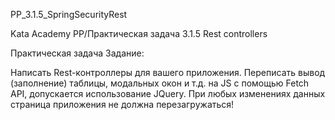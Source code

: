 PP_3.1.5_SpringSecurityRest

Kata Academy PP/Практическая задача 3.1.5 Rest controllers

Практическая задача Задание:

Написать Rest-контроллеры для вашего приложения.
Переписать вывод (заполнение) таблицы, модальных окон и т.д. на JS c помощью Fetch API, допускается использование JQuery.
При любых изменениях данных страница приложения не должна перезагружаться!
